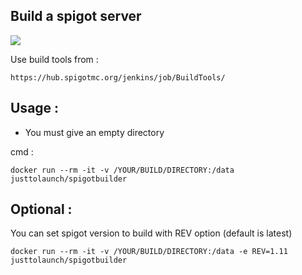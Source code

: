 Build a spigot server
---------------------

[![](https://images.microbadger.com/badges/image/justtolaunch/spigotbuilder.svg)](https://microbadger.com/images/justtolaunch/spigotbuilder "Get your own image badge on microbadger.com")

Use build tools from :

    https://hub.spigotmc.org/jenkins/job/BuildTools/

Usage :
-------

* You must give an empty directory

cmd :

    docker run --rm -it -v /YOUR/BUILD/DIRECTORY:/data justtolaunch/spigotbuilder

Optional :
----------

You can set spigot version to build with REV option (default is latest)

    docker run --rm -it -v /YOUR/BUILD/DIRECTORY:/data -e REV=1.11 justtolaunch/spigotbuilder
